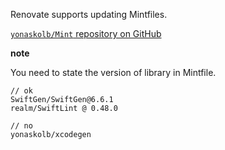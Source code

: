 Renovate supports updating Mintfiles.

[`yonaskolb/Mint` repository on GitHub](https://github.com/yonaskolb/Mint)

**note**

You need to state the version of library in Mintfile.

```
// ok
SwiftGen/SwiftGen@6.6.1
realm/SwiftLint @ 0.48.0

// no
yonaskolb/xcodegen
```
